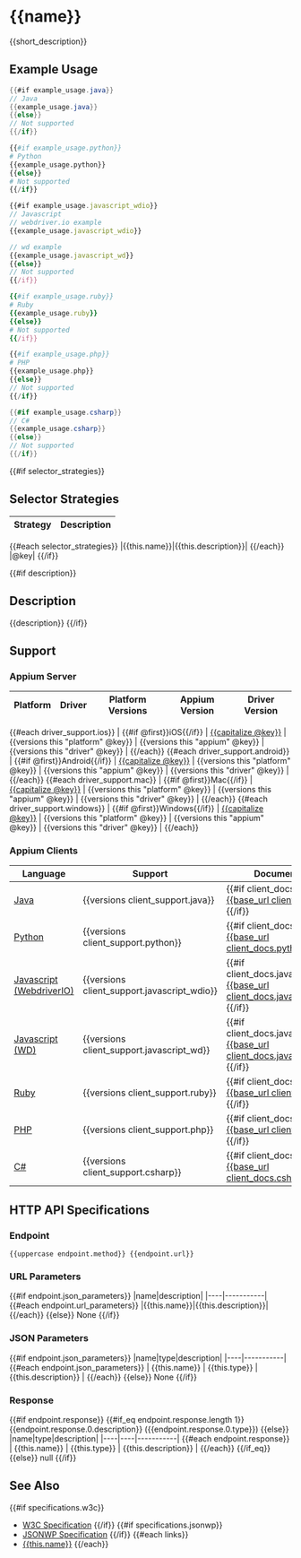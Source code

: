 # {{name}}

{{short_description}}
## Example Usage

```java
{{#if example_usage.java}}
// Java
{{example_usage.java}}
{{else}}
// Not supported
{{/if}}
```

```python
{{#if example_usage.python}}
# Python
{{example_usage.python}}
{{else}}
# Not supported
{{/if}}
```

```javascript
{{#if example_usage.javascript_wdio}}
// Javascript
// webdriver.io example
{{example_usage.javascript_wdio}}

// wd example
{{example_usage.javascript_wd}}
{{else}}
// Not supported
{{/if}}
```

```ruby
{{#if example_usage.ruby}}
# Ruby
{{example_usage.ruby}}
{{else}}
# Not supported
{{/if}}
```

```php
{{#if example_usage.php}}
# PHP
{{example_usage.php}}
{{else}}
// Not supported
{{/if}}
```

```csharp
{{#if example_usage.csharp}}
// C#
{{example_usage.csharp}}
{{else}}
// Not supported
{{/if}}
```

{{#if selector_strategies}}
## Selector Strategies
|Strategy|Description|
|--------|-----------|
{{#each selector_strategies}}
|{{this.name}}|{{this.description}}|
{{/each}}
|@key|
{{/if}}

{{#if description}}
## Description

{{description}}
{{/if}}

## Support

### Appium Server

|Platform|Driver|Platform Versions|Appium Version|Driver Version|
|--------|----------------|------|--------------|--------------|
{{#each driver_support.ios}}
| {{#if @first}}iOS{{/if}} | [{{capitalize @key}}](/docs/en/drivers/ios-{{@key}}.md) | {{versions this "platform" @key}} | {{versions this "appium" @key}} | {{versions this "driver" @key}} |
{{/each}}
{{#each driver_support.android}}
| {{#if @first}}Android{{/if}} | [{{capitalize @key}}](/docs/en/drivers/android-{{@key}}.md) | {{versions this "platform" @key}} | {{versions this "appium" @key}} | {{versions this "driver" @key}} |
{{/each}}
{{#each driver_support.mac}}
| {{#if @first}}Mac{{/if}} | [{{capitalize @key}}](/docs/en/drivers/{{@key}}.md) | {{versions this "platform" @key}} | {{versions this "appium" @key}} | {{versions this "driver" @key}} |
{{/each}}
{{#each driver_support.windows}}
| {{#if @first}}Windows{{/if}} | [{{capitalize @key}}](/docs/en/drivers/{{@key}}.md) | {{versions this "platform" @key}} | {{versions this "appium" @key}} | {{versions this "driver" @key}} |
{{/each}}

### Appium Clients

|Language|Support|Documentation|
|--------|-------|-------------|
|[Java](https://github.com/appium/java-client/releases/latest)| {{versions client_support.java}} | {{#if client_docs.java}} [{{base_url client_docs.java}}]({{client_docs.java}}) {{/if}} |
|[Python](https://github.com/appium/python-client/releases/latest)| {{versions client_support.python}} | {{#if client_docs.python}} [{{base_url client_docs.python}}]({{client_docs.python}}) {{/if}} |
|[Javascript (WebdriverIO)](http://webdriver.io/index.html)| {{versions client_support.javascript_wdio}} | {{#if client_docs.javascript_wdio}} [{{base_url client_docs.javascript_wdio}}]({{client_docs.javascript_wdio}}) {{/if}} |
|[Javascript (WD)](https://github.com/admc/wd/releases/latest)| {{versions client_support.javascript_wd}} | {{#if client_docs.javascript_wd}} [{{base_url client_docs.javascript_wd}}]({{client_docs.javascript_wd}}) {{/if}} |
|[Ruby](https://github.com/appium/ruby_lib/releases/latest)| {{versions client_support.ruby}} | {{#if client_docs.ruby}} [{{base_url client_docs.ruby}}]({{client_docs.ruby}}) {{/if}} |
|[PHP](https://github.com/appium/php-client/releases/latest)| {{versions client_support.php}} | {{#if client_docs.php}} [{{base_url client_docs.php}}]({{client_docs.php}}) {{/if}} |
|[C#](https://github.com/appium/appium-dotnet-driver/releases/latest)| {{versions client_support.csharp}} | {{#if client_docs.csharp}} [{{base_url client_docs.csharp}}]({{client_docs.csharp}}) {{/if}} |

## HTTP API Specifications

### Endpoint

`{{uppercase endpoint.method}} {{endpoint.url}}`

### URL Parameters

{{#if endpoint.json_parameters}}
|name|description|
|----|-----------|
{{#each endpoint.url_parameters}}
|{{this.name}}|{{this.description}}|
{{/each}}
{{else}}
None
{{/if}}

### JSON Parameters

{{#if endpoint.json_parameters}}
|name|type|description|
|----|-----------|
{{#each endpoint.json_parameters}}
| {{this.name}} | {{this.type}} | {{this.description}} |
{{/each}}
{{else}}
None
{{/if}}

### Response

{{#if endpoint.response}}
{{#if_eq endpoint.response.length 1}}
{{endpoint.response.0.description}} ({{endpoint.response.0.type}})
{{else}}
|name|type|description|
|----|----|-----------|
{{#each endpoint.response}}
| {{this.name}} | {{this.type}} | {{this.description}} |
{{/each}}
{{/if_eq}}
{{else}}
null
{{/if}}

## See Also

{{#if specifications.w3c}}
* [W3C Specification]({{specifications.w3c}})
{{/if}}
{{#if specifications.jsonwp}}
* [JSONWP Specification]({{specifications.jsonwp}})
{{/if}}
{{#each links}}
* [{{this.name}}]({{this.url}})
{{/each}}
